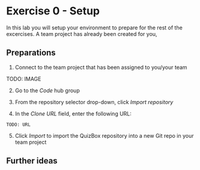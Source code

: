 # Exercise 0 - Setup

In this lab you will setup your environment to prepare for the rest of the excercises.
A team project has already been created for you, 

## Preparations

1. Connect to the team project that has been assigned to you/your team

TODO: IMAGE

2. Go to the *Code* hub group

3. From the repository selector drop-down, click *Import repository*

4. In the *Clone URL* field, enter the following URL:

```
TODO: URL

``` 

5. Click *Import* to import the QuizBox repository into a new Git repo in your team project


## Further ideas
